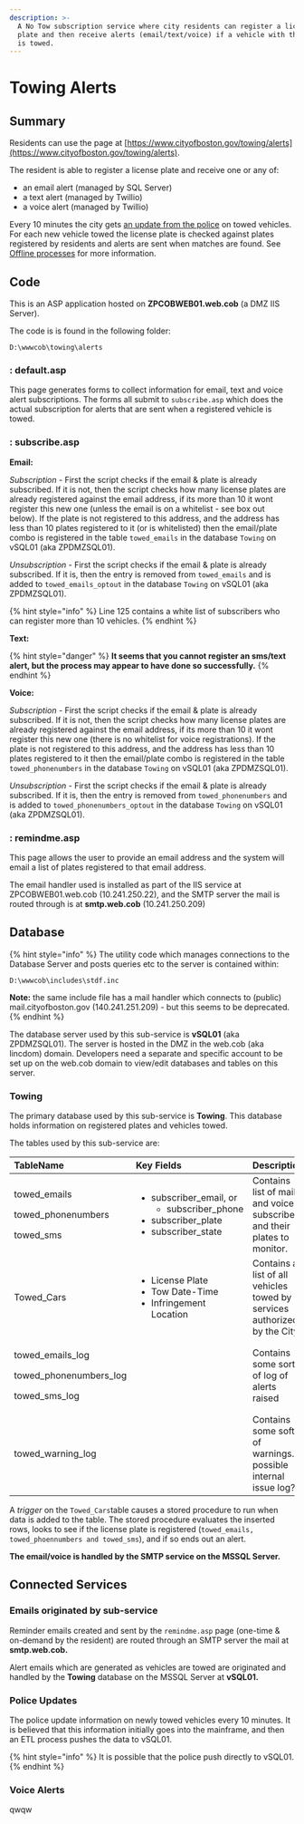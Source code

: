 ```yaml
---
description: >-
  A No Tow subscription service where city residents can register a license
  plate and then receive alerts (email/text/voice) if a vehicle with that plate
  is towed.
---
```


# Towing Alerts

## Summary

Residents can use the page at [https://www.cityofboston.gov/towing/alerts](https://www.cityofboston.gov/towing/alerts).

The resident is able to register a license plate and receive one or any of:

* an email alert \(managed by SQL Server\)
* a text alert \(managed by Twillio\)
* a voice alert \(managed by Twillio\)

Every 10 minutes the city gets [an update from the police](towing-alerts.md#police-updates) on towed vehicles.  For each new vehicle towed the license plate is checked against plates registered by residents and alerts are sent when matches are found.  See [Offline processes](towing-alerts.md#alert-generation) for more information.

## Code

This is an ASP application hosted on **ZPCOBWEB01.web.cob** \(a DMZ IIS Server\).

The code is is found in the following folder:

```text
D:\wwwcob\towing\alerts
```

### : default.asp

This page generates forms to collect information for email, text and voice alert subscriptions.  The forms all submit to `subscribe.asp` which does the actual subscription for alerts that are sent when a registered vehicle is towed.

### : subscribe.asp

**Email:**

_Subscription -_ First the script checks if the email & plate is already subscribed. If it is not, then the script checks how many license plates are already registered against the email address, if its more than 10 it wont register this new one \(unless the email is on a whitelist - see box out below\).  If the plate is not registered to this address, and the address has less than 10 plates registered to it \(or is whitelisted\) then the email/plate combo is registered in the table `towed_emails` in the database `Towing` on vSQL01 \(aka ZPDMZSQL01\).

_Unsubscription_ - First the script checks if the email & plate is already subscribed. If it is, then the entry is removed from `towed_emails` and is added to `towed_emails_optout` in the database `Towing` on vSQL01 \(aka ZPDMZSQL01\).

{% hint style="info" %}
Line 125 contains a white list of subscribers who can register more than 10 vehicles.
{% endhint %}

**Text:**

{% hint style="danger" %}
**It seems that you cannot register an sms/text alert, but the process may appear to have done so successfully.**
{% endhint %}

**Voice:**

_Subscription -_ First the script checks if the email & plate is already subscribed. If it is not, then the script checks how many license plates are already registered against the email address, if its more than 10 it wont register this new one \(there is no whitelist for voice registrations\).  If the plate is not registered to this address, and the address has less than 10 plates registered to it then the email/plate combo is registered in the table `towed_phonenumbers` in the database `Towing` on vSQL01 \(aka ZPDMZSQL01\).

_Unsubscription_ - First the script checks if the email & plate is already subscribed. If it is, then the entry is removed from `towed_phonenumbers` and is added to `towed_phonenumbers_optout` in the database `Towing` on vSQL01 \(aka ZPDMZSQL01\).

### : remindme.asp

This page allows the user to provide an email address and the system will email a list of plates registered to that email address.

The email handler used is installed as part of the IIS service at ZPCOBWEB01.web.cob \(10.241.250.22\), and the SMTP server the mail is routed through is at **smtp.web.cob** \(10.241.250.209\)

## Database

{% hint style="info" %}
The utility code which manages connections to the Database Server and posts queries etc to the server is contained within:

`D:\wwwcob\includes\stdf.inc`

**Note:** the same include file has a mail handler which connects to \(public\) mail.cityofboston.gov \(140.241.251.209\) - but this seems to be deprecated.
{% endhint %}

The database server used by this sub-service is **vSQL01** \(aka ZPDMZSQL01\).  The server is hosted in the DMZ in the web.cob \(aka lincdom\) domain.  Developers need a separate and specific account to be set up on the web.cob domain to view/edit databases and tables on this server.

### Towing

The primary database used by this sub-service is **Towing**. This database holds information on registered plates and vehicles towed.

The tables used by this sub-service are:

<table>
  <thead>
    <tr>
      <th style="text-align:left">TableName</th>
      <th style="text-align:left">Key Fields</th>
      <th style="text-align:left">Description</th>
    </tr>
  </thead>
  <tbody>
    <tr>
      <td style="text-align:left">
        <p>towed_emails</p>
        <p>towed_phonenumbers</p>
        <p>towed_sms</p>
      </td>
      <td style="text-align:left">
        <ul>
          <li>subscriber_email, or
            <ul>
              <li>subscriber_phone</li>
            </ul>
          </li>
          <li>subscriber_plate</li>
          <li>subscriber_state</li>
        </ul>
      </td>
      <td style="text-align:left">Contains list of mail and voice subscribers and their plates to monitor.</td>
    </tr>
    <tr>
      <td style="text-align:left">Towed_Cars</td>
      <td style="text-align:left">
        <ul>
          <li>License Plate</li>
          <li>Tow Date-Time</li>
          <li>Infringement Location</li>
        </ul>
      </td>
      <td style="text-align:left">Contains a list of all vehicles towed by services authorized by the City.</td>
    </tr>
    <tr>
      <td style="text-align:left">
        <p>towed_emails_log</p>
        <p>towed_phonenumbers_log</p>
        <p>towed_sms_log</p>
      </td>
      <td style="text-align:left"></td>
      <td style="text-align:left">Contains some sort of log of alerts raised</td>
    </tr>
    <tr>
      <td style="text-align:left">towed_warning_log</td>
      <td style="text-align:left"></td>
      <td style="text-align:left">Contains some soft of warnings... possible internal issue log?</td>
    </tr>
  </tbody>
</table>

A _trigger_ on the `Towed_Cars`table causes a stored procedure to run when data is added to the table.  The stored procedure evaluates the inserted rows, looks to see if the license plate is registered \(`towed_emails, towed_phoennumbers and towed_sms`\), and if so ends out an alert.  

**The email/voice is handled by the SMTP service on the MSSQL Server.**

## Connected Services

### Emails originated by sub-service

Reminder emails created and sent by the `remindme.asp` page \(one-time & on-demand by the resident\) are routed through an SMTP server the mail at **smtp.web.cob.**

Alert emails which are generated as vehicles are towed are originated and handled by the **Towing** database on the MSSQL Server at **vSQL01.** 

### Police Updates

The police update information on newly towed vehicles every 10 minutes.  It is believed that this information initially goes into the mainframe, and then an ETL process pushes the data to vSQL01. 

{% hint style="info" %}
It is possible that the police push directly to vSQL01.
{% endhint %}

### Voice Alerts

qwqw

